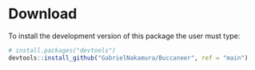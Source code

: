 
<!-- README.md is generated from README.Rmd. Please edit that file -->

# Download

To install the development version of this package the user must type:

``` r
# install.packages("devtools")
devtools::install_github("GabrielNakamura/Buccaneer", ref = "main")
```
